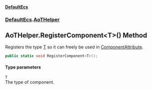 #### [DefaultEcs](./index.md 'index')
### [DefaultEcs](./DefaultEcs.md 'DefaultEcs').[AoTHelper](./DefaultEcs-AoTHelper.md 'DefaultEcs.AoTHelper')
## AoTHelper.RegisterComponent&lt;T&gt;() Method
Registers the type [T](#DefaultEcs-AoTHelper-RegisterComponent-T-()-T 'DefaultEcs.AoTHelper.RegisterComponent&lt;T&gt;().T') so it can freely be used in [ComponentAttribute](./DefaultEcs-System-ComponentAttribute.md 'DefaultEcs.System.ComponentAttribute').  
```csharp
public static void RegisterComponent<T>();
```
#### Type parameters
<a name='DefaultEcs-AoTHelper-RegisterComponent-T-()-T'></a>
`T`  
The type of component.  
  
